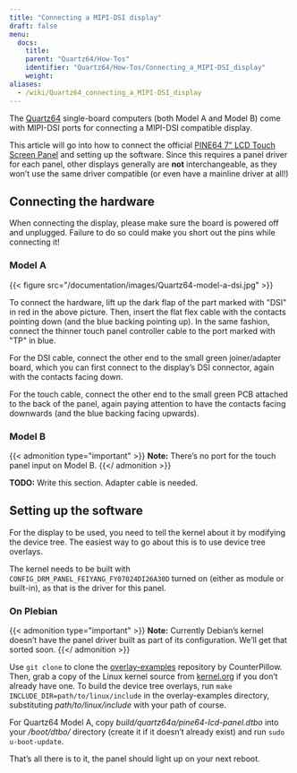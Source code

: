 ```yaml
---
title: "Connecting a MIPI-DSI display"
draft: false
menu:
  docs:
    title:
    parent: "Quartz64/How-Tos"
    identifier: "Quartz64/How-Tos/Connecting_a_MIPI-DSI_display"
    weight:
aliases:
  - /wiki/Quartz64_connecting_a_MIPI-DSI_display
---
```


The [Quartz64](/documentation/Quartz64) single-board computers (both Model A and Model B) come with MIPI-DSI ports for connecting a MIPI-DSI compatible display.

This article will go into how to connect the official [PINE64 7" LCD Touch Screen Panel](https://pine64.com/product/7-lcd-touch-screen-panel/) and setting up the software. Since this requires a panel driver for each panel, other displays generally are **not** interchangeable, as they won’t use the same driver compatible (or even have a mainline driver at all!)

## Connecting the hardware

When connecting the display, please make sure the board is powered off and unplugged. Failure to do so could make you short out the pins while connecting it!

### Model A

{{< figure src="/documentation/images/Quartz64-model-a-dsi.jpg" >}}

To connect the hardware, lift up the dark flap of the part marked with "DSI" in red in the above picture. Then, insert the flat flex cable with the contacts pointing down (and the blue backing pointing up). In the same fashion, connect the thinner touch panel controller cable to the port marked with "TP" in blue.

For the DSI cable, connect the other end to the small green joiner/adapter board, which you can first connect to the display’s DSI connector, again with the contacts facing down.

For the touch cable, connect the other end to the small green PCB attached to the back of the panel, again paying attention to have the contacts facing downwards (and the blue backing facing upwards).

### Model B

{{< admonition type="important" >}}
 **Note:** There’s no port for the touch panel input on Model B.
{{</ admonition >}}

**TODO:** Write this section. Adapter cable is needed.

## Setting up the software

For the display to be used, you need to tell the kernel about it by modifying the device tree. The easiest way to go about this is to use device tree overlays.

The kernel needs to be built with `CONFIG_DRM_PANEL_FEIYANG_FY07024DI26A30D` turned on (either as module or built-in), as that is the driver for this panel.

### On Plebian

{{< admonition type="important" >}}
 **Note:** Currently Debian’s kernel doesn’t have the panel driver built as part of its configuration. We’ll get that sorted soon.
{{</ admonition >}}

Use `git clone` to clone the [overlay-examples](https://github.com/CounterPillow/overlay-examples) repository by CounterPillow. Then, grab a copy of the Linux kernel source from [kernel.org](https://kernel.org) if you don’t already have one. To build the device tree overlays, run `make INCLUDE_DIR=path/to/linux/include` in the overlay-examples directory, substituting _path/to/linux/include_ with your path of course.

For Quartz64 Model A, copy _build/quartz64a/pine64-lcd-panel.dtbo_ into your _/boot/dtbo/_ directory (create it if it doesn’t already exist) and run `sudo u-boot-update`.

That’s all there is to it, the panel should light up on your next reboot.
